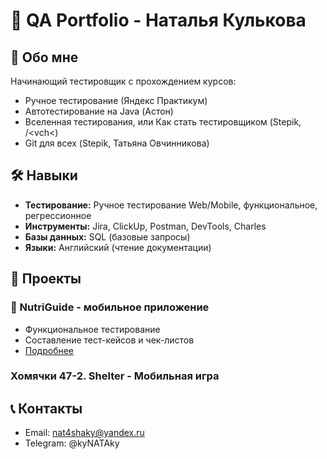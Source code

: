 # 🧪 QA Portfolio - Наталья Кулькова

## 👋 Обо мне
Начинающий тестировщик с прохождением курсов:
- Ручное тестирование (Яндекс Практикум)
- Автотестирование на Java (Астон)
- Вселенная тестирования, или Как стать тестировщиком (Stepik, /<vch<)
- Git для всех (Stepik, Татьяна Овчинникова)

## 🛠 Навыки
- **Тестирование:** Ручное тестирование Web/Mobile, функциональное, регрессионное
- **Инструменты:** Jira, ClickUp, Postman, DevTools, Charles
- **Базы данных:** SQL (базовые запросы)
- **Языки:** Английский (чтение документации)

## 📁 Проекты

### 📱 NutriGuide - мобильное приложение
- Функциональное тестирование
- Составление тест-кейсов и чек-листов
- [Подробнее](./Projects/NutriGuide)

### Хомячки 47-2. Shelter - Мобильная игра


## 📞 Контакты
- Email: nat4shaky@yandex.ru
- Telegram: @kyNATAky
